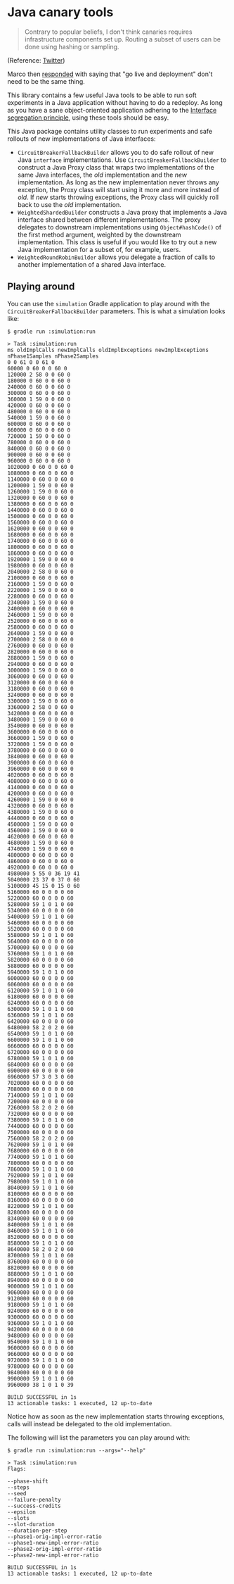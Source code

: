 Java canary tools
=================
> Contrary to popular beliefs, I don't think canaries requires infrastructure components set up. Routing a subset of users can be done using hashing or sampling.

(Reference: [Twitter](https://twitter.com/JensRantil/status/1436330953434091524))

Marco then
[responded](https://twitter.com/gentoomaniac/status/1436633272403087364) with
saying that "go live and deployment" don't need to be the same thing.

This library contains a few useful Java tools to be able to run soft
experiments in a Java application without having to do a redeploy. As long as
you have a sane object-oriented application adhering to the [Interface
segregation
principle](https://en.wikipedia.org/wiki/Interface_segregation_principle),
using these tools should be easy.

This Java package contains utility classes to run experiments and safe rollouts
of new implementations of Java interfaces:

 * `CircuitBreakerFallbackBuilder` allows you to do safe rollout of new Java
   `interface` implementations. Use `CircuitBreakerFallbackBuilder` to
   construct a Java Proxy class that wraps two implementations of the same Java
   interfaces, the _old_ implementation and the _new_ implementation. As long as
   the new implementation never throws any exception, the Proxy class will start
   using it more and more instead of _old_. If _new_ starts throwing exceptions,
   the Proxy class will quickly roll back to use the _old_ implementation.
 * `WeightedShardedBuilder` constructs a Java proxy that implements a Java
   interface shared between different implementations. The proxy delegates to
   downstream implementations using `Object#hashCode()` of the first method
   argument, weighted by the downstream implementation. This class is useful if
   you would like to try out a new Java implementation for a subset of, for
   example, users.
 * `WeightedRoundRobinBuilder` allows you delegate a fraction of calls to
   another implementation of a shared Java interface.

Playing around
--------------
You can use the `simulation` Gradle application to play around with the
`CircuitBreakerFallbackBuilder` parameters. This is what a simulation looks like:

```
$ gradle run :simulation:run

> Task :simulation:run
ms oldImplCalls newImplCalls oldImplExceptions newImplExceptions nPhase1Samples nPhase2Samples
0 0 61 0 0 61 0
60000 0 60 0 0 60 0
120000 2 58 0 0 60 0
180000 0 60 0 0 60 0
240000 0 60 0 0 60 0
300000 0 60 0 0 60 0
360000 1 59 0 0 60 0
420000 0 60 0 0 60 0
480000 0 60 0 0 60 0
540000 1 59 0 0 60 0
600000 0 60 0 0 60 0
660000 0 60 0 0 60 0
720000 1 59 0 0 60 0
780000 0 60 0 0 60 0
840000 0 60 0 0 60 0
900000 0 60 0 0 60 0
960000 0 60 0 0 60 0
1020000 0 60 0 0 60 0
1080000 0 60 0 0 60 0
1140000 0 60 0 0 60 0
1200000 1 59 0 0 60 0
1260000 1 59 0 0 60 0
1320000 0 60 0 0 60 0
1380000 0 60 0 0 60 0
1440000 0 60 0 0 60 0
1500000 0 60 0 0 60 0
1560000 0 60 0 0 60 0
1620000 0 60 0 0 60 0
1680000 0 60 0 0 60 0
1740000 0 60 0 0 60 0
1800000 0 60 0 0 60 0
1860000 0 60 0 0 60 0
1920000 1 59 0 0 60 0
1980000 0 60 0 0 60 0
2040000 2 58 0 0 60 0
2100000 0 60 0 0 60 0
2160000 1 59 0 0 60 0
2220000 1 59 0 0 60 0
2280000 0 60 0 0 60 0
2340000 1 59 0 0 60 0
2400000 0 60 0 0 60 0
2460000 1 59 0 0 60 0
2520000 0 60 0 0 60 0
2580000 0 60 0 0 60 0
2640000 1 59 0 0 60 0
2700000 2 58 0 0 60 0
2760000 0 60 0 0 60 0
2820000 0 60 0 0 60 0
2880000 1 59 0 0 60 0
2940000 0 60 0 0 60 0
3000000 1 59 0 0 60 0
3060000 0 60 0 0 60 0
3120000 0 60 0 0 60 0
3180000 0 60 0 0 60 0
3240000 0 60 0 0 60 0
3300000 1 59 0 0 60 0
3360000 2 58 0 0 60 0
3420000 0 60 0 0 60 0
3480000 1 59 0 0 60 0
3540000 0 60 0 0 60 0
3600000 0 60 0 0 60 0
3660000 1 59 0 0 60 0
3720000 1 59 0 0 60 0
3780000 0 60 0 0 60 0
3840000 0 60 0 0 60 0
3900000 0 60 0 0 60 0
3960000 0 60 0 0 60 0
4020000 0 60 0 0 60 0
4080000 0 60 0 0 60 0
4140000 0 60 0 0 60 0
4200000 0 60 0 0 60 0
4260000 1 59 0 0 60 0
4320000 0 60 0 0 60 0
4380000 1 59 0 0 60 0
4440000 0 60 0 0 60 0
4500000 1 59 0 0 60 0
4560000 1 59 0 0 60 0
4620000 0 60 0 0 60 0
4680000 1 59 0 0 60 0
4740000 1 59 0 0 60 0
4800000 0 60 0 0 60 0
4860000 0 60 0 0 60 0
4920000 0 60 0 0 60 0
4980000 5 55 0 36 19 41
5040000 23 37 0 37 0 60
5100000 45 15 0 15 0 60
5160000 60 0 0 0 0 60
5220000 60 0 0 0 0 60
5280000 59 1 0 1 0 60
5340000 60 0 0 0 0 60
5400000 59 1 0 1 0 60
5460000 60 0 0 0 0 60
5520000 60 0 0 0 0 60
5580000 59 1 0 1 0 60
5640000 60 0 0 0 0 60
5700000 60 0 0 0 0 60
5760000 59 1 0 1 0 60
5820000 60 0 0 0 0 60
5880000 60 0 0 0 0 60
5940000 59 1 0 1 0 60
6000000 60 0 0 0 0 60
6060000 60 0 0 0 0 60
6120000 59 1 0 1 0 60
6180000 60 0 0 0 0 60
6240000 60 0 0 0 0 60
6300000 59 1 0 1 0 60
6360000 59 1 0 1 0 60
6420000 60 0 0 0 0 60
6480000 58 2 0 2 0 60
6540000 59 1 0 1 0 60
6600000 59 1 0 1 0 60
6660000 60 0 0 0 0 60
6720000 60 0 0 0 0 60
6780000 59 1 0 1 0 60
6840000 60 0 0 0 0 60
6900000 60 0 0 0 0 60
6960000 57 3 0 3 0 60
7020000 60 0 0 0 0 60
7080000 60 0 0 0 0 60
7140000 59 1 0 1 0 60
7200000 60 0 0 0 0 60
7260000 58 2 0 2 0 60
7320000 60 0 0 0 0 60
7380000 59 1 0 1 0 60
7440000 60 0 0 0 0 60
7500000 60 0 0 0 0 60
7560000 58 2 0 2 0 60
7620000 59 1 0 1 0 60
7680000 60 0 0 0 0 60
7740000 59 1 0 1 0 60
7800000 60 0 0 0 0 60
7860000 59 1 0 1 0 60
7920000 59 1 0 1 0 60
7980000 59 1 0 1 0 60
8040000 59 1 0 1 0 60
8100000 60 0 0 0 0 60
8160000 60 0 0 0 0 60
8220000 59 1 0 1 0 60
8280000 60 0 0 0 0 60
8340000 60 0 0 0 0 60
8400000 59 1 0 1 0 60
8460000 59 1 0 1 0 60
8520000 60 0 0 0 0 60
8580000 59 1 0 1 0 60
8640000 58 2 0 2 0 60
8700000 59 1 0 1 0 60
8760000 60 0 0 0 0 60
8820000 60 0 0 0 0 60
8880000 59 1 0 1 0 60
8940000 60 0 0 0 0 60
9000000 59 1 0 1 0 60
9060000 60 0 0 0 0 60
9120000 60 0 0 0 0 60
9180000 59 1 0 1 0 60
9240000 60 0 0 0 0 60
9300000 60 0 0 0 0 60
9360000 59 1 0 1 0 60
9420000 60 0 0 0 0 60
9480000 60 0 0 0 0 60
9540000 59 1 0 1 0 60
9600000 60 0 0 0 0 60
9660000 60 0 0 0 0 60
9720000 59 1 0 1 0 60
9780000 60 0 0 0 0 60
9840000 60 0 0 0 0 60
9900000 59 1 0 1 0 60
9960000 38 1 0 1 0 39

BUILD SUCCESSFUL in 1s
13 actionable tasks: 1 executed, 12 up-to-date
```
Notice how as soon as the new implementation starts throwing exceptions, calls
will instead be delegated to the old implementation.

The following will list the parameters you can play around with:
```
$ gradle run :simulation:run --args="--help"

> Task :simulation:run
Flags:

--phase-shift
--steps
--seed
--failure-penalty
--success-credits
--epsilon
--slots
--slot-duration
--duration-per-step
--phase1-orig-impl-error-ratio
--phase1-new-impl-error-ratio
--phase2-orig-impl-error-ratio
--phase2-new-impl-error-ratio

BUILD SUCCESSFUL in 1s
13 actionable tasks: 1 executed, 12 up-to-date
```

